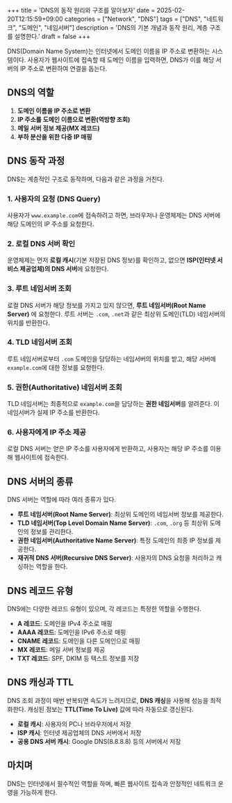 +++
title = 'DNS의 동작 원리와 구조를 알아보자'
date = 2025-02-20T12:15:59+09:00
categories = ["Network", "DNS"]
tags = ["DNS", "네트워크", "도메인", "네임서버"]
description = 'DNS의 기본 개념과 동작 원리, 계층 구조를 설명한다.'
draft = false
+++

DNS(Domain Name System)는 인터넷에서 도메인 이름을 IP 주소로 변환하는 시스템이다. 사용자가 웹사이트에 접속할 때 도메인 이름을 입력하면, DNS가 이를 해당 서버의 IP 주소로 변환하여 연결을 돕는다.

## DNS의 역할

1. **도메인 이름을 IP 주소로 변환**
2. **IP 주소를 도메인 이름으로 변환(역방향 조회)**
3. **메일 서버 정보 제공(MX 레코드)**
4. **부하 분산을 위한 다중 IP 매핑**

## DNS 동작 과정

DNS는 계층적인 구조로 동작하며, 다음과 같은 과정을 거친다.

### 1. 사용자의 요청 (DNS Query)

사용자가 `www.example.com`에 접속하려고 하면, 브라우저나 운영체제는 DNS 서버에 해당 도메인의 IP 주소를 요청한다.

### 2. 로컬 DNS 서버 확인

운영체제는 먼저 **로컬 캐시**(기본 저장된 DNS 정보)를 확인하고, 없으면 **ISP(인터넷 서비스 제공업체)의 DNS 서버**에 요청한다.

### 3. 루트 네임서버 조회

로컬 DNS 서버가 해당 정보를 가지고 있지 않으면, **루트 네임서버(Root Name Server)** 에 요청한다. 루트 서버는 `.com`, `.net`과 같은 최상위 도메인(TLD) 네임서버의 위치를 반환한다.

### 4. TLD 네임서버 조회

루트 네임서버로부터 `.com` 도메인을 담당하는 네임서버의 위치를 받고, 해당 서버에 `example.com`에 대한 정보를 요청한다.

### 5. 권한(Authoritative) 네임서버 조회

TLD 네임서버는 최종적으로 `example.com`을 담당하는 **권한 네임서버**를 알려준다. 이 네임서버가 실제 IP 주소를 반환한다.

### 6. 사용자에게 IP 주소 제공

로컬 DNS 서버는 얻은 IP 주소를 사용자에게 반환하고, 사용자는 해당 IP 주소를 이용해 웹사이트에 접속한다.

## DNS 서버의 종류

DNS 서버는 역할에 따라 여러 종류가 있다.

-   **루트 네임서버(Root Name Server)**: 최상위 도메인의 네임서버 정보를 제공한다.
-   **TLD 네임서버(Top Level Domain Name Server)**: `.com`, `.org` 등 최상위 도메인의 정보를 관리한다.
-   **권한 네임서버(Authoritative Name Server)**: 특정 도메인의 최종 IP 정보를 제공한다.
-   **재귀적 DNS 서버(Recursive DNS Server)**: 사용자의 DNS 요청을 처리하고 캐싱하는 역할을 한다.

## DNS 레코드 유형

DNS에는 다양한 레코드 유형이 있으며, 각 레코드는 특정한 역할을 수행한다.

-   **A 레코드**: 도메인을 IPv4 주소로 매핑
-   **AAAA 레코드**: 도메인을 IPv6 주소로 매핑
-   **CNAME 레코드**: 도메인을 다른 도메인으로 매핑
-   **MX 레코드**: 메일 서버 정보를 제공
-   **TXT 레코드**: SPF, DKIM 등 텍스트 정보를 저장

## DNS 캐싱과 TTL

DNS 조회 과정이 매번 반복되면 속도가 느려지므로, **DNS 캐싱**을 사용해 성능을 최적화한다. 캐싱된 정보는 **TTL(Time To Live)** 값에 따라 자동으로 갱신된다.

-   **로컬 캐시**: 사용자의 PC나 브라우저에서 저장
-   **ISP 캐시**: 인터넷 제공업체의 DNS 서버에서 저장
-   **공용 DNS 서버 캐시**: Google DNS(8.8.8.8) 등의 서버에서 저장

## 마치며

DNS는 인터넷에서 필수적인 역할을 하며, 빠른 웹사이트 접속과 안정적인 네트워크 운영을 가능하게 한다.
